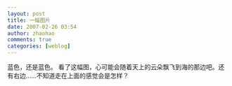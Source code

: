 ```yaml
---
layout: post
title: 一幅图片
date: 2007-02-26 03:54
author: zhaohao
comments: true
categories: [weblog]
---
```

蓝色，还是蓝色。
看了这幅图，心可能会随着天上的云朵飘飞到海的那边吧。还有右边……不知道走在上面的感觉会是怎样？

&nbsp;
